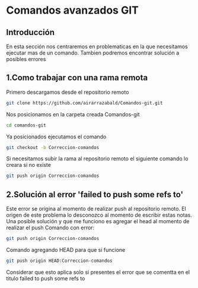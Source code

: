 # Comandos avanzados GIT
## Introducción
En esta sección nos centraremos en problematicas en la que necesitamos ejecutar mas de un comando.
Tambien podremos encontrar solución a posibles errores

## 1.Como trabajar con una rama remota
Primero descargamos desde el repositorio remoto
```bash
git clone https://github.com/airarrazabald/Comandos-git.git
```
Nos posicionamos en la carpeta creada Comandos-git
```bash
cd comandos-git
```
Ya posicionados ejecutamos el comando
```bash
git checkout -b Correccion-comandos
```
Si necesitamos subir la rama al repositorio remoto el siguiente comando lo creara si no existe
```bash
git push origin Correccion-comandos
```

## 2.Solución al error 'failed to push some refs to'
Este error se origina al momento de realizar push al repositorio remoto.
El origen de este problema lo desconozco al momento de escribir estas notas.
Una posible solución y que me funciono es agregar el head al momento de realizar el push
Comando con error:
```bash
git push origin Correccion-comandos
```
Comando agregando HEAD para que si funcione
```bash
git push origin HEAD:Correccion-comandos
```
Considerar que esto aplica solo si presentes el error que se comentta en el titulo failed to push some refs to
